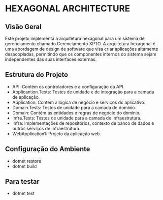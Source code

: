 # HEXAGONAL ARCHITECTURE

## Visão Geral

Este projeto implementa a arquitetura hexagonal para um sistema de gerenciamento chamado Gerenciamento XPTO. 
A arquitetura hexagonal é uma abordagem de design de software que visa criar aplicações altamente desacopladas, permitindo que os componentes internos do sistema sejam independentes das suas interfaces externas.

## Estrutura do Projeto

* API: Contém os controladores e a configuração da API.
* Applicantion.Tests: Testes de unidade e de integração para a camada de aplicação.
* Application: Contém a lógica de negócio e serviços do aplicativo.
* Domain.Tests: Testes de unidade para a camada de domínio.
* Domain: Contém as entidades e regras de negócio do domínio.
* Infra.Tests: Testes de unidade para a camada de infraestrutura.
* Infra: Implementações de repositórios, contexto de banco de dados e outros serviços de infraestrutura.
* WebApplication1: Projeto da aplicação web.

## Configuração do Ambiente

* dotnet restore
* dotnet build

## Para testar 

* dotnet test
